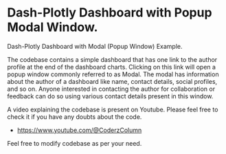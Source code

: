 # Dash-Plotly Dashboard with Popup Modal Window.

Dash-Plotly Dashboard with Modal (Popup Window) Example.

The codebase contains a simple dashboard that has one link to the author profile at the end of the dashboard charts. 
Clicking on this link will open a popup window commonly referred to as Modal.
The modal has information about the author of a dashboard like name, contact details, social profiles, and so on. 
Anyone interested in contacting the author for collaboration or feedback can do so using various contact details present in this window.

A video explaining the codebase is present on Youtube. Please feel free to check it if you have any doubts about the code.

* https://www.youtube.com/@CoderzColumn

Feel free to modify codebase as per your need.
